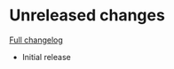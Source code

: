 # Unreleased changes

[Full changelog](https://github.com/baytechc/waasabi-matrix/compare/v0.0.3...main)

* Initial release
